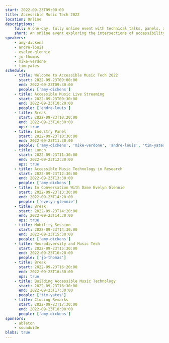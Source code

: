 ```yaml
---
start: 2022-09-23T09:00:00
title: Accessible Music Tech 2022
location: Online
descriptions:
    full: A one-day, fully online event with technical talks, panels, and musical demonstrations exploring the intersections of accessibility and music.
    short: An online event exploring the intersections of accessibility and music.
speakers:
    - amy-dickens
    - andre-louis
    - evelyn-glennie
    - jo-thomas
    - mike-verdone
    - tim-yates
schedule:
    - title: Welcome to Accessible Music Tech 2022
      start: 2022-09-23T09:00:00
      end: 2022-09-23T09:30:00
      people: ['amy-dickens']
    - title: Accessible Music Live Streaming
      start: 2022-09-23T09:30:00
      end: 2022-09-23T10:20:00
      people: ['andre-louis']
    - title: Break
      start: 2022-09-23T10:20:00
      end: 2022-09-23T10:30:00
      ops: true
    - title: Industry Panel
      start: 2022-09-23T10:30:00
      end: 2022-09-23T11:30:00
      people: ['amy-dickens', 'mike-verdone', 'andre-louis', 'tim-yates']
    - title: Lunch
      start: 2022-09-23T11:30:00
      end: 2022-09-23T12:30:00
      ops: true
    - title: Accessible Music Technology in Research
      start: 2022-09-23T12:30:00
      end: 2022-09-23T13:30:00
      people: ['amy-dickens']
    - title: In Conversation With Dame Evelyn Glennie
      start: 2022-09-23T13:30:00
      end: 2022-09-23T14:20:00
      people: ['evelyn-glennie']
    - title: Break
      start: 2022-09-23T14:20:00
      end: 2022-09-23T14:30:00
      ops: true
    - title: Mobility Session
      start: 2022-09-23T14:30:00
      end: 2022-09-23T15:30:00
      people: ['amy-dickens']
    - title: Neurodiversity and Music Tech
      start: 2022-09-23T15:30:00
      end: 2022-09-23T16:20:00
      people: ['jo-thomas']
    - title: Break
      start: 2022-09-23T16:20:00
      end: 2022-09-23T16:30:00
      ops: true
    - title: Building Accessible Music Technology
      start: 2022-09-23T16:30:00
      end: 2022-09-23T17:30:00
      people: ['tim-yates']
    - title: Closing Remarks
      start: 2022-09-23T17:30:00
      end: 2022-09-23T18:00:00
      people: ['amy-dickens']
sponsors:
    - ableton
    - soundwide
blobs: true
---
```

